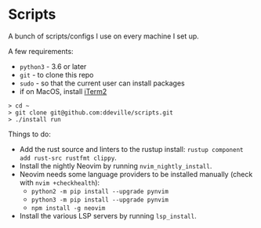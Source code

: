 # Scripts

A bunch of scripts/configs I use on every machine I set up.

A few requirements:

- `python3` - 3.6 or later
- `git` - to clone this repo
- `sudo` - so that the current user can install packages
- if on MacOS, install [iTerm2](https://www.iterm2.com/downloads.html)

```
> cd ~
> git clone git@github.com:ddeville/scripts.git
> ./install run
```

Things to do:

- Add the rust source and linters to the rustup install: `rustup component add rust-src rustfmt clippy`.
- Install the nightly Neovim by running `nvim_nightly_install`.
- Neovim needs some language providers to be installed manually (check with `nvim +checkhealth`):
    - `python2 -m pip install --upgrade pynvim`
    - `python3 -m pip install --upgrade pynvim`
    - `npm install -g neovim`
- Install the various LSP servers by running `lsp_install`.
